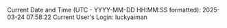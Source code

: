 Current Date and Time (UTC - YYYY-MM-DD HH:MM:SS formatted): 2025-03-24 07:58:22
Current User's Login: luckyaiman
